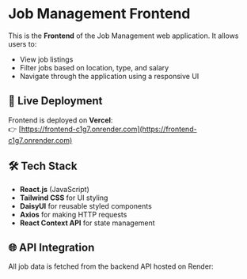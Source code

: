 # Job Management Frontend

This is the **Frontend** of the Job Management web application. It allows users to:
- View job listings
- Filter jobs based on location, type, and salary
- Navigate through the application using a responsive UI

## 🚀 Live Deployment
Frontend is deployed on **Vercel**:  
👉 [https://frontend-c1g7.onrender.com](https://frontend-c1g7.onrender.com)

## 🛠️ Tech Stack

- **React.js** (JavaScript)
- **Tailwind CSS** for UI styling
- **DaisyUI** for reusable styled components
- **Axios** for making HTTP requests
- **React Context API** for state management

## 🌐 API Integration

All job data is fetched from the backend API hosted on Render:
